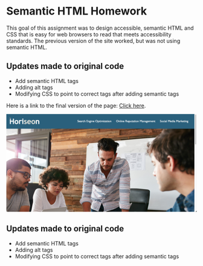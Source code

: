 # Semantic HTML Homework

This goal of this assignment was to design accessible, semantic HTML and CSS that is easy for web browsers to read that meets accessibility standards. The previous version of the site worked, but was not using semantic HTML.

## Updates made to original code

- Add semantic HTML tags
- Adding alt tags
- Modifying CSS to point to correct tags after adding semantic tags

Here is a link to the final version of the page: [Click here](https://gdjewell.github.io/semantic-html/).

![Here is a preview of the page](./Assets/images/horiseon-screenshot.png)

## Updates made to original code

- Add semantic HTML tags
- Adding alt tags
- Modifying CSS to point to correct tags after adding semantic tags
